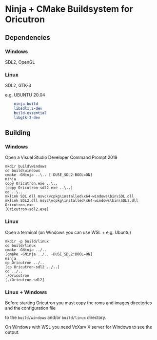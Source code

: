 # Ninja + CMake Buildsystem for Oricutron

## Dependencies

### Windows

SDL2, OpenGL

### Linux

SDL2, GTK-3

e.g. UBUNTU 20.04
``` cmake
    ninja-build
    libsdl1.2-dev
    build-essential
    libgtk-3-dev
```


## Building

### Windows

Open a Visual Studio Developer Command Prompt 2019

```shell
mkdir build\windows
cd build\windows
cmake -GNinja ..\.. [-DUSE_SDL2:BOOL=ON]
ninja
copy Oricutron.exe ..\..
[copy Oricutron-sdl2.exe ..\..]
cd ..\..
mklink SDL.dll msvc\vcpkg\installed\x64-windows\bin\SDL.dll
mklink SDL2.dll msvc\vcpkg\installed\x64-windows\bin\SDL2.dll
Oricutron.exe
[Oricutron-sdl2.exe]
```

### Linux

Open a terminal (on Windows you can use WSL + e.g. Ubuntu)

```shell
mkdir -p build/linux
cd build/linux
cmake -GNinja ../..
[cmake -GNinja ../.. -DUSE_SDL2:BOOL=ON]
ninja
cp Oricutron ../..
[cp Oricutron-sdl2 ../..]
cd ../..
./Oricutron
[./Oricutron-sdl2]
```

### Linux + Windows

Before starting Oricutron you must copy the roms and images directories and the configuration file

to the `build/windows` and/or `build/linux` directory.

On Windows with WSL you need VcXsrv X server for Windows to see the output.

